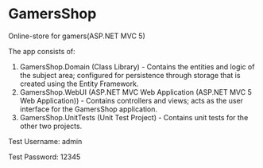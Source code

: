 # GamersShop
Online-store for gamers(ASP.NET MVC 5)

The app consists of:
1. GamersShop.Domain (Class Library) - Contains the entities and logic of the subject area; 
configured for persistence through storage that is created using the Entity Framework.
2. GamersShop.WebUI (ASP.NET MVC Web Application (ASP.NET MVC 5 Web Application)) - Contains controllers and views; acts as the user interface for the GamersShop application.
3. GamersShop.UnitTests (Unit Test Project) - Contains unit tests for the other two projects.

Test Username: admin

Test Password: 12345
